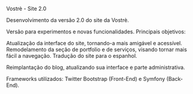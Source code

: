 Vostrè - Site 2.0

Desenvolvimento da versão 2.0 do site da Vostrè.

Versão para experimentos e novas funcionalidades. Principais objetivos:

Atualização da interface do site, tornando-a mais amigável e acessível.
Remodelamento da seção de portfolio e de serviços, visando tornar mais fácil a navegação.
Tradução do site para o espanhol.

Reimplantação do blog, atualizando sua interface e parte administrativa.

Frameworks utilizados: Twitter Bootstrap (Front-End) e Symfony (Back-End).
